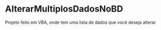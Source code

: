 # AlterarMultiplosDadosNoBD
Projeto feito em VBA, onde tem uma lista de dados que você deseja alterar
